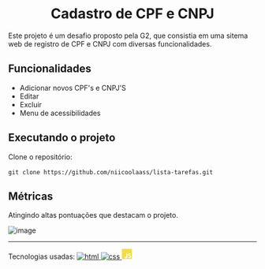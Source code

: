 <h1 align="center">Cadastro de CPF e CNPJ</h1>
Este projeto é um desafio proposto pela G2, que consistia em uma sitema web de registro de CPF e CNPJ com diversas funcionalidades.<br>

## Funcionalidades 

- Adicionar novos CPF's e CNPJ'S
- Editar
- Excluir
- Menu de acessibilidades

## Executando o projeto

Clone o repositório:
   ```
   git clone https://github.com/niicoolaass/lista-tarefas.git
   ```


## Métricas

Atingindo altas pontuações que destacam o projeto.

![image](https://github.com/user-attachments/assets/912963f8-e635-4da1-a602-bffc2e062464)

<hr>

Tecnologias usadas: <a href="#" title="html"><img src="https://github.com/get-icon/geticon/blob/master/icons/html-5.svg" alt="html" width="21px" height="21px"> 
<a href="#" title="css"><img src="https://github.com/get-icon/geticon/blob/master/icons/css-3.svg" alt="css" width="21px" height="21px"> 
<a href="#" title="css"> <img src="https://raw.githubusercontent.com/devicons/devicon/master/icons/javascript/javascript-plain.svg" alt="css" width="21px" height="21px"> 
